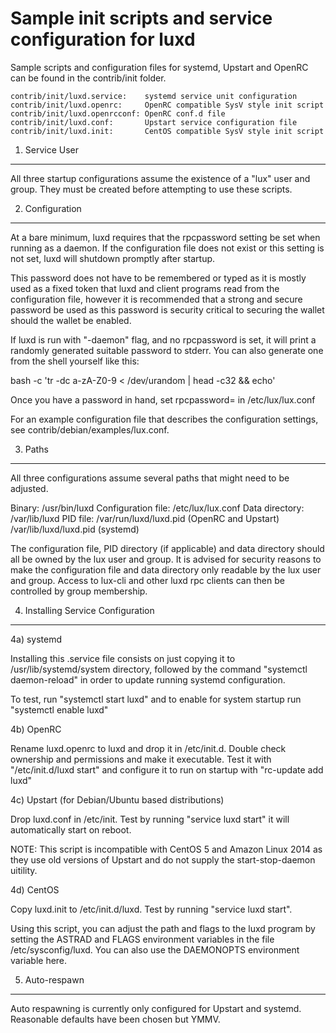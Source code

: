 Sample init scripts and service configuration for luxd
==========================================================

Sample scripts and configuration files for systemd, Upstart and OpenRC
can be found in the contrib/init folder.

    contrib/init/luxd.service:    systemd service unit configuration
    contrib/init/luxd.openrc:     OpenRC compatible SysV style init script
    contrib/init/luxd.openrcconf: OpenRC conf.d file
    contrib/init/luxd.conf:       Upstart service configuration file
    contrib/init/luxd.init:       CentOS compatible SysV style init script

1. Service User
---------------------------------

All three startup configurations assume the existence of a "lux" user
and group.  They must be created before attempting to use these scripts.

2. Configuration
---------------------------------

At a bare minimum, luxd requires that the rpcpassword setting be set
when running as a daemon.  If the configuration file does not exist or this
setting is not set, luxd will shutdown promptly after startup.

This password does not have to be remembered or typed as it is mostly used
as a fixed token that luxd and client programs read from the configuration
file, however it is recommended that a strong and secure password be used
as this password is security critical to securing the wallet should the
wallet be enabled.

If luxd is run with "-daemon" flag, and no rpcpassword is set, it will
print a randomly generated suitable password to stderr.  You can also
generate one from the shell yourself like this:

bash -c 'tr -dc a-zA-Z0-9 < /dev/urandom | head -c32 && echo'

Once you have a password in hand, set rpcpassword= in /etc/lux/lux.conf

For an example configuration file that describes the configuration settings,
see contrib/debian/examples/lux.conf.

3. Paths
---------------------------------

All three configurations assume several paths that might need to be adjusted.

Binary:              /usr/bin/luxd
Configuration file:  /etc/lux/lux.conf
Data directory:      /var/lib/luxd
PID file:            /var/run/luxd/luxd.pid (OpenRC and Upstart)
                     /var/lib/luxd/luxd.pid (systemd)

The configuration file, PID directory (if applicable) and data directory
should all be owned by the lux user and group.  It is advised for security
reasons to make the configuration file and data directory only readable by the
lux user and group.  Access to lux-cli and other luxd rpc clients
can then be controlled by group membership.

4. Installing Service Configuration
-----------------------------------

4a) systemd

Installing this .service file consists on just copying it to
/usr/lib/systemd/system directory, followed by the command
"systemctl daemon-reload" in order to update running systemd configuration.

To test, run "systemctl start luxd" and to enable for system startup run
"systemctl enable luxd"

4b) OpenRC

Rename luxd.openrc to luxd and drop it in /etc/init.d.  Double
check ownership and permissions and make it executable.  Test it with
"/etc/init.d/luxd start" and configure it to run on startup with
"rc-update add luxd"

4c) Upstart (for Debian/Ubuntu based distributions)

Drop luxd.conf in /etc/init.  Test by running "service luxd start"
it will automatically start on reboot.

NOTE: This script is incompatible with CentOS 5 and Amazon Linux 2014 as they
use old versions of Upstart and do not supply the start-stop-daemon uitility.

4d) CentOS

Copy luxd.init to /etc/init.d/luxd. Test by running "service luxd start".

Using this script, you can adjust the path and flags to the luxd program by
setting the ASTRAD and FLAGS environment variables in the file
/etc/sysconfig/luxd. You can also use the DAEMONOPTS environment variable here.

5. Auto-respawn
-----------------------------------

Auto respawning is currently only configured for Upstart and systemd.
Reasonable defaults have been chosen but YMMV.
